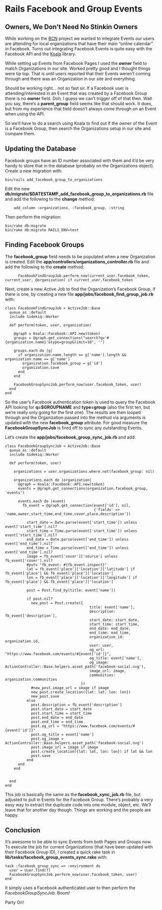 # Rails Facebook and Group Events

## Owners, We Don’t Need No Stinkin Owners

While working on the [BCN](https://github.com/asommer70/bcn) project we wanted to integrate Events our users are attending for local organizations that have their main “online calendar” in Facebook.  Turns out integrating Facebook Events is quite easy with the Facebook API and the [Koala](https://github.com/arsduo/koala) library.  

While setting up Events from Facebook Pages I used the **owner** field to match Organizations in our site.  Worked pretty good and I thought things were tip top.  That is until users reported that their Events weren’t coming through and there was an Organization in our site and everything.

Should be working right… not so fast sir.  If a Facebook user is attending/interested in an Event that was created by a Facebook Group there is no **owner** field.  Doh, I guess we can’t trigger off of that then.  Wait you say, there’s a **parent_group** field seems like that should work.  It does, but from my experience that field doesn’t always come through on an Event when using the API.

So we’ll have to do a search using Koala to find out if the owner of the Event is a Facebook Group, then search the Organizations setup in our site and compare them.

## Updating the Database

Facebook groups have an ID number associated with them and it’d be very handy to store that in the database (probably on the Organizations object).  Create a new migration with:

```
bin/rails add_facebook_group_to_organizations
```

Edit the new **db/migrate/$DATESTAMP_add_facebook_group_to_organizations.rb** file and add the following to the **change** method:

```
    add_column :organizations, :facebook_group, :string
```

Then perform the migration:

```
bin/rake db:migrate
bin/rake db:migrate RAILS_ENV=test
```

## Finding Facebook Groups

The **facebook_group** field needs to be populated when a new Organization is created.  Edit the **app/controllers/organizations_controller.rb** file and add the following to the **create** method:

```
      FacebookFindGroupJob.perform_now(current_user.facebook_token, current_user, @organization) if current_user.facebook_token
```

Next, create a new Active Job to find the Organization’s Facebook Group, if there is one, by creating a new file **app/jobs/facebook_find_group_job.rb** with:

```
class FacebookFindGroupJob < ActiveJob::Base
  queue_as :default
  include Sidekiq::Worker

  def perform(token, user, organization)

    @graph = Koala::Facebook::API.new(token)
    groups = @graph.get_connections("search?q='#{organization.name}'&type=group&limit=10", '')

    groups.each do |g|
      if organization.name.length == g['name'].length && organization.name == g['name']
        organization.facebook_group = g['id']
        organization.save
      end
    end

    FacebookGroupSyncJob.perform_now(user.facebook_token, user)
  end
end
```

So the user’s Facebook authentication token is used to query the Facebook API looking for **q=$GROUPNAME** and  **type=group** (also the first ten, but we’re really only going for the first one).  The results are then looped through and the Organization passed into the method via arguments is updated with the new **facebook_group** attribute. For good measure the **FacebookGroupSyncJob** is fired off to sync any outstanding Events.  

Let’s create the **app/jobs/facebook_group_sync_job.rb** and add:

```
class FacebookGroupSyncJob < ActiveJob::Base
  queue_as :default
  include Sidekiq::Worker

  def perform(token, user)

    organizations = user.organizations.where.not(facebook_group: nil)

    organizations.each do |organization|
      @graph = Koala::Facebook::API.new(token)
      events = @graph.get_connections(organization.facebook_group, 'events')

      events.each do |event|
        fb_event = @graph.get_connection(event['id'], nil,
                                         {'fields' => 'name,owner,start_time,end_time,cover,place,description'})

          start_date = Date.parse(event['start_time']) unless event['start_time'].nil?
          start_time = Time.parse(event['start_time']) unless event['start_time'].nil?
          end_date = Date.parse(event['end_time']) unless event['end_time'].nil?
          end_time = Time.parse(event['end_time']) unless event['end_time'].nil?
          image = fb_event['cover']['source'] unless fb_event['cover'].nil?
          #puts "fb_event: #{fb_event.inspect}"
          lat = fb_event['place']['location']['latitude'] if fb_event['place'] && fb_event['place']['location']
          lon = fb_event['place']['location']['longitude'] if fb_event['place'] && fb_event['place']['location']

          post = Post.find_by(title: event['name'])

          if post.nil?
            new_post = Post.create({
                                       title: event['name'],
                                       description: fb_event['description'],
                                       start_date: start_date,
                                       start_time: start_time,
                                       end_date: end_date,
                                       end_time: end_time,
                                       organization_id: organization.id,
                                       user: user,
                                       og_url: "https://www.facebook.com/events/#{event['id']}",
                                       og_title: event['name'],
                                       og_image: ActionController::Base.helpers.asset_path('facebook-social.svg'),
                                       image_url: image,
                                       communities: organization.communities
                                   })
            #new_post.image_url = image if image
            new_post.create_location({lat: lat, lon: lon})
            new_post.save
          else
            post.description = fb_event['description']
            post.start_date = start_date
            post.start_time = start_time
            post.end_date = end_date
            post.end_time = end_time
            post.og_url = "https://www.facebook.com/events/#{event['id']}"
            post.og_title = event['name']
            post.og_image = ActionController::Base.helpers.asset_path('facebook-social.svg')
            post.image_url = image if image
            post.create_location({lat: lat, lon: lon}) if lat && lon
            post.save
          end
      end
    end


  end
end
```

This job is basically the same as the **facebook_sync_job.rb** file, but adjusted to pull in Events for the Facebook Group.  There’s probably a very easy way to extract the duplicate code into one module, object, etc.  We’ll leave that for another day though.  Things are working and the people are happy.

## Conclusion

It’s awesome to be able to sync Events from both Pages and Groups now.  To execute the job for current Organizations (that have been updated with their Facebook Group ID), I created a quick rake task in **lib/tasks/facebook_group_events_sync.rake** with:

```
task :facebook_group_sync => :environment do
  user = User.find(7)
  FacebookGroupSyncJob.perform_now(user.facebook_token, user)
end
```

It simply uses a Facebook authenticated user to then perform the *FacebookGroupSyncJob*.  Boom!

Party On!